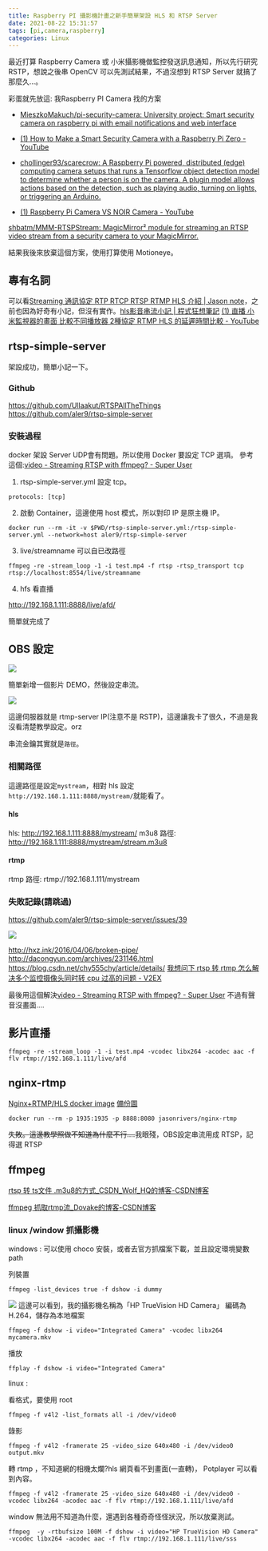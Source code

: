 ```yaml
---
title: Raspberry PI 攝影機計畫之新手簡單架設 HLS 和 RTSP Server
date: 2021-08-22 15:31:57
tags: [pi,camera,raspberry]
categories: Linux
---
```


最近打算 Raspberry Camera 或 小米攝影機做監控發送訊息通知，所以先行研究 RSTP，想說之後串 OpenCV 可以先測試結果，不過沒想到 RTSP Server 就搞了那麼久...。

彩蛋就先放這: 我Raspberry PI Camera 找的方案

- [MieszkoMakuch/pi-security-camera: University project: Smart security camera on raspberry pi with email notifications and web interface](https://github.com/MieszkoMakuch/pi-security-camera)

- [(1) How to Make a Smart Security Camera with a Raspberry Pi Zero - YouTube](https://www.youtube.com/watch?v=Y2QFu-tTvTI)

- [chollinger93/scarecrow: A Raspberry Pi powered, distributed (edge) computing camera setups that runs a Tensorflow object detection model to determine whether a person is on the camera. A plugin model allows actions based on the detection, such as playing audio, turning on lights, or triggering an Arduino.](https://github.com/chollinger93/scarecrow)

- [(1) Raspberry Pi Camera VS NOIR Camera - YouTube](https://www.youtube.com/watch?v=lP-QQGxm2Y0)

[shbatm/MMM-RTSPStream: MagicMirror² module for streaming an RTSP video stream from a security camera to your MagicMirror.](https://github.com/shbatm/MMM-RTSPStream)

結果我後來放棄這個方案，使用打算使用 Motioneye。

<!--more-->

## 專有名詞

可以看[Streaming 通訊協定 RTP RTCP RTSP RTMP HLS 介紹 | Jason note](https://jasonblog.github.io/note/media_player/streaming_tong_xun_xie_ding_rtp_rtcp_rtsp_rtmp_hls.html)，之前也因為好奇有小記，但沒有實作。[hls影音串流小記 | 程式狂想筆記](https://malagege.github.io/blog/2018/11/13/hls%E5%BD%B1%E9%9F%B3%E4%B8%B2%E6%B5%81%E5%B0%8F%E8%A8%98/)
[(1) 直播 小米監視器的畫面 比較不同播放器 2種協定 RTMP HLS 的延遲時間比較 - YouTube](https://www.youtube.com/watch?v=w8OtVRTw9io)
## rtsp-simple-server
架設成功，簡單小記一下。

### Github

https://github.com/Ullaakut/RTSPAllTheThings
https://github.com/aler9/rtsp-simple-server

### 安裝過程

docker 架設 Server UDP會有問題。所以使用 Docker 要設定 TCP 選項。
參考這個:[video - Streaming RTSP with ffmpeg? - Super User](https://superuser.com/questions/1420328/streaming-rtsp-with-ffmpeg)

1. rtsp-simple-server.yml 設定 tcp。
```
protocols: [tcp]
```
2. 啟動 Container，這邊使用 host 模式，所以對印 IP 是原主機 IP。
```
docker run --rm -it -v $PWD/rtsp-simple-server.yml:/rtsp-simple-server.yml --network=host aler9/rtsp-simple-server
```

3. live/streamname 可以自已改路徑

```
ffmpeg -re -stream_loop -1 -i test.mp4 -f rtsp -rtsp_transport tcp rtsp://localhost:8554/live/streamname
```

4. hfs 看直播

http://192.168.1.111:8888/live/afd/

簡單就完成了

## OBS 設定

![](https://i.imgur.com/qpevos4.png)

簡單新增一個影片 DEMO，然後設定串流。

![](https://i.imgur.com/SZ7d8cb.png)

這邊伺服器就是 rtmp-server IP(注意不是 RSTP)，這邊讓我卡了很久，不過是我沒看清楚教學設定。orz

串流金鑰其實就是`路徑`。

### 相關路徑

這邊路徑是設定`mystream`，相對 hls 設定 `http://192.168.1.111:8888/mystream/`就能看了。

#### hls

hls: http://192.168.1.111:8888/mystream/
m3u8 路徑: http://192.168.1.111:8888/mystream/stream.m3u8

#### rtmp 

rtmp 路徑: rtmp://192.168.1.111/mystream

### 失敗記錄(請跳過)

https://github.com/aler9/rtsp-simple-server/issues/39

![](https://i.imgur.com/MFFsOd9.png)

http://hxz.ink/2016/04/06/broken-pipe/
http://dacongyun.com/archives/231146.html
https://blog.csdn.net/chy555chy/article/details/
[我想问下 rtsp 转 rtmp 怎么解决多个监控摄像头同时转 cpu 过高的问题 - V2EX](https://www.v2ex.com/t/467853?hmsr=toutiao.io&utm_campaign=toutiao.io&utm_medium=toutiao.io&utm_source=toutiao.io)

最後用這個解決[video - Streaming RTSP with ffmpeg? - Super User](https://superuser.com/questions/1420328/streaming-rtsp-with-ffmpeg)
不過有聲音沒畫面....

## 影片直播

```bash=
ffmpeg -re -stream_loop -1 -i test.mp4 -vcodec libx264 -acodec aac -f flv rtmp://192.168.1.111/live/afd       
```

## nginx-rtmp

[Nginx+RTMP/HLS docker image](https://blog.robodock.net/docker-nginx-rtmp-hls/) [備份圖](https://i.imgur.com/XEhjRJy.jpg)

```
docker run --rm -p 1935:1935 -p 8888:8080 jasonrivers/nginx-rtmp    
```


~~失敗。這邊教學照做不知道為什麼不行....~~我眼殘，OBS設定串流用成 RTSP，記得選 RTSP

## ffmpeg 

[rtsp 转 ts文件 .m3u8的方式_CSDN_Wolf_HQ的博客-CSDN博客](https://blog.csdn.net/CSDN_Wolf_HQ/article/details/93894941?utm_medium=distribute.pc_aggpage_search_result.none-task-blog-2~aggregatepage~first_rank_v2~rank_aggregation-12-93894941.pc_agg_rank_aggregation&utm_term=rtsp%E8%BD%ACm3u8&spm=1000.2123.3001.4430)



[ffmpeg 抓取rtmp流_Dovake的博客-CSDN博客](https://blog.csdn.net/qq_30340349/article/details/90240112)

### linux /window 抓攝影機



windows :
可以使用 choco 安裝，或者去官方抓檔案下載，並且設定環境變數path

列裝置
```
ffmpeg -list_devices true -f dshow -i dummy
```
![](https://i.imgur.com/Vrncqg8.png)
這邊可以看到，我的攝影機名稱為「HP TrueVision HD Camera」
編碼為H.264，儲存為本地檔案
```
ffmpeg -f dshow -i video="Integrated Camera" -vcodec libx264 mycamera.mkv
```
播放
```
ffplay -f dshow -i video="Integrated Camera"
```
linux :

看格式，要使用 root 
```
ffmpeg -f v4l2 -list_formats all -i /dev/video0
```
錄影 
```
ffmpeg -f v4l2 -framerate 25 -video_size 640x480 -i /dev/video0 output.mkv
```

轉 rtmp ，不知道網的相機太爛?hls 網頁看不到畫面(一直轉)， Potplayer 可以看到內容。

```bash=
ffmpeg -f v4l2 -framerate 25 -video_size 640x480 -i /dev/video0 -vcodec libx264 -acodec aac -f flv rtmp://192.168.1.111/live/afd 
```


window 無法用不知道為什麼，還遇到各種奇奇怪怪狀況，所以放棄測試。

```
ffmpeg  -y -rtbufsize 100M -f dshow -i video="HP TrueVision HD Camera" -vcodec libx264 -acodec aac -f flv rtmp://192.168.1.111/live/sss 
```

